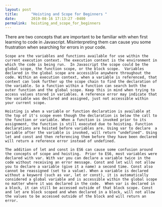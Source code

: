 ```yaml
---
layout: post
title:      "Hoisting and Scope for Beginners "
date:       2019-08-16 17:13:27 -0400
permalink:  hoisting_and_scope_for_beginners
---
```


   There are two concepts that are important to be familiar with when first learning to code in Javascript. Misinterpreting them can cause you some frustration when searching for errors in your code. 
										 
    Scope are the variables and functions available for use within the current execution context. The execution context is the environment in which the code is being run.  In Javascript the scope could be the global scope, the function scope, or the block scope.  Variables declared in the global scope are accessible anywhere throughout the code. Within an execution context, when a variable is referenced, that context can look further up the scope chain to find the declaration of the variable. So a function within a function can search both the outer function and the global scope. Keep this in mind when trying to access values stored in variables. A reference error may indicate that the variable was declared and assigned, just not accessible within your current scope. 
										 
	Hoisting is when a variable or function declaration is available at the top of it's scope even though the declaration is below the call to the function or variable. When a function is invoked prior to its assignment, the function is still executed due to hoisting. Function declarations are hoisted before variables are. Using var to declare  a variable after the variable is invoked, will return "undefined". Using let and const and then referencing them before they have been declared will return a reference error instead of undefined.  
										 
	The addition of let and const in ES6 can cause some confusion around the concepts of scope and hoisting.  Prior to ES6, most variables were declared with var. With var you can declare a variable twice in the code without receiving an error message. Const and let will not allow you to declare a variable (give it a name) a second time. Const also cannot be reassigned (set to a value). When a variable is declared without a keyword (such as var, let or const), it is automatically considered a global variable and is accessible within the global scope no matter where it was declared in the code.  When var is declared in a block, it can still be accessed outside of that block scope. Const and let are block scoped and when declared in a block, will not allow the values to be accessed outside of the block and will return an error. 
										
